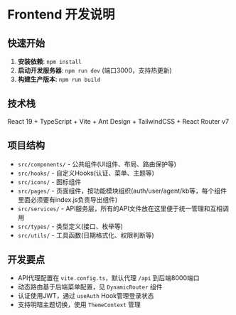 # Frontend 开发说明

## 快速开始
1. **安装依赖**: `npm install`
2. **启动开发服务器**: `npm run dev` (端口3000，支持热更新)
3. **构建生产版本**: `npm run build`

## 技术栈
React 19 + TypeScript + Vite + Ant Design + TailwindCSS + React Router v7

## 项目结构
- `src/components/` - 公共组件(UI组件、布局、路由保护等)
- `src/hooks/` - 自定义Hooks(认证、菜单、主题等)
- `src/icons/` - 图标组件
- `src/pages/` - 页面组件，按功能模块组织(auth/user/agent/kb等，每个组件里面必须要有index.js负责导出组件)
- `src/services/` - API服务层，所有的API文件放在这里便于统一管理和互相调用
- `src/types/` - 类型定义(接口、枚举等)
- `src/utils/` - 工具函数(日期格式化、权限判断等)

## 开发要点
- API代理配置在 `vite.config.ts`，默认代理 `/api` 到后端8000端口
- 动态路由基于后端菜单配置，见 `DynamicRouter` 组件
- 认证使用JWT，通过 `useAuth` Hook管理登录状态
- 支持明暗主题切换，使用 `ThemeContext` 管理